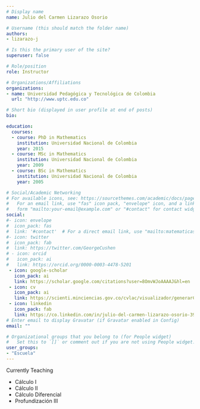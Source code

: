 ```yaml
---
# Display name
name: Julio del Carmen Lizarazo Osorio

# Username (this should match the folder name)
authors:
- lizarazo-j

# Is this the primary user of the site?
superuser: false

# Role/position
role: Instructor

# Organizations/Affiliations
organizations:
- name: Universidad Pedagógica y Tecnológica de Colombia
  url: "http://www.uptc.edu.co"

# Short bio (displayed in user profile at end of posts)
bio: 

education:
  courses:
  - course: PhD in Mathematics
    institution: Universidad Nacional de Colombia
    year: 2015
  - course: MSc in Mathematics
    institution: Universidad Nacional de Colombia
    year: 2009
  - course: BSc in Mathematics
    institution: Universidad Nacional de Colombia
    year: 2005

# Social/Academic Networking
# For available icons, see: https://sourcethemes.com/academic/docs/page-builder/#icons
#   For an email link, use "fas" icon pack, "envelope" icon, and a link in the
#   form "mailto:your-email@example.com" or "#contact" for contact widget.
social:
#- icon: envelope
#  icon_pack: fas
#  link: '#contact'  # For a direct email link, use "mailto:matematicasyestadistica@uptc.edu.co".
#- icon: twitter
#  icon_pack: fab
#  link: https://twitter.com/GeorgeCushen
# - icon: orcid
#   icon_pack: ai
#   link: https://orcid.org/0000-0003-4478-5201
 - icon: google-scholar
   icon_pack: ai
   link: https://scholar.google.com/citations?user=8OmvWJoAAAAJ&hl=en
 - icon: cv
   icon_pack: ai
   link: https://scienti.minciencias.gov.co/cvlac/visualizador/generarCurriculoCv.do?cod_rh=0000521728
 - icon: linkedin
   icon_pack: fab
   link: https://co.linkedin.com/in/julio-del-carmen-lizarazo-osorio-398ba81a3
# Enter email to display Gravatar (if Gravatar enabled in Config)
email: ""

# Organizational groups that you belong to (for People widget)
#   Set this to `[]` or comment out if you are not using People widget.
user_groups:
- "Escuela"
---
```


Currently Teaching
+ Cálculo I
+ Cálculo II
+ Cálculo Diferencial
+ Profundización III

